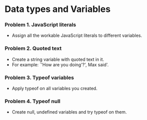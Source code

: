 Data types and Variables
========================

### Problem 1. JavaScript literals
*	Assign all the workable JavaScript literals to different variables.

### Problem 2. Quoted text
*	Create a string variable with quoted text in it.
*	For example: `'How are you doing'?', Max said'.

### Problem 3. Typeof variables
*	Apply typeof on all variables you created.

### Problem 4. Typeof null
*	Create null, undefined variables and try typeof on them.
